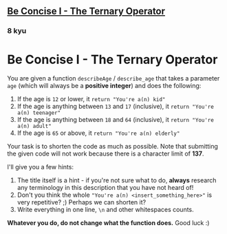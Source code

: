 <h2><a href=https://www.codewars.com/kata/56f3f6a82010832b02000f38/train/javascript target="_blank">Be Concise I - The Ternary Operator</a></h2><h3>8 kyu</h3><h1 id="be-concise-i---the-ternary-operator">Be Concise I - The Ternary Operator</h1><p>You are given a function <code>describeAge</code> / <code>describe_age</code> that takes a parameter <code>age</code> (which will always be a <strong>positive integer</strong>) and does the following:</p><ol><li>If the age is <code>12</code> or lower, it <code>return "You're a(n) kid"</code></li><li>If the age is anything between <code>13</code> and <code>17</code> (inclusive), it <code>return "You're a(n) teenager"</code></li><li>If the age is anything between <code>18</code> and <code>64</code> (inclusive), it <code>return "You're a(n) adult"</code></li><li>If the age is <code>65</code> or above, it <code>return "You're a(n) elderly"</code></li></ol><p>Your task is to shorten the code as much as possible. Note that submitting the given code will not work because there is a character limit of <strong>137</strong>.</p><p>I'll give you a few hints:</p><ol><li>The title itself is a hint - if you're not sure what to do, <strong>always</strong> research any terminology in this description that you have not heard of!</li><li>Don't you think the whole <code>"You're a(n) &lt;insert_something_here&gt;"</code> is very repetitive? ;)  Perhaps we can shorten it?</li><li>Write everything in one line, <code>\n</code> and other whitespaces counts.</li></ol><p><strong>Whatever you do, do not change what the function does.</strong>  Good luck :)</p>